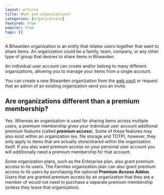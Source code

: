 ```yaml
---
layout: article
title: What are organizations?
categories: [organizations]
featured: true
popular: true
tags: []
---
```


A Bitwarden organization is an entity that relates users together that want to share items. An organization could be a family, team, company, or any other type of group that desires to share items in Bitwarden.

An individual user account can create and/or belong to many different organizations, allowing you to manage your items from a single account.

You can create a new Bitwarden organization from the [web vault](https://vault.bitwarden.com) or request that an admin of an existing organization send you an invite.

## Are organizations different than a premium membership?

Yes. Whereas an organization is used for sharing items across multiple users, a premium membership gives your individual user account additional premium features (called **premium access**). Some of these features may also exist within an organization (ex. file storage and TOTP), however, they only apply to items that are actually store/shared within the organization itself. If you also want premium access on your personal user account you will additionally need a premium membership for that account.

Some organization plans, such as the Enterprise plan, also grant premium access to its users. The Families organization plan can also grant premium access to its users by purchasing the optional **Premium Access Addon**. Users that are granted premium access by an organization that they are a member of would not need to purchase a separate premium membership (unless they leave that organization).
